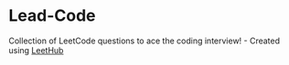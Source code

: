 # Lead-Code
Collection of LeetCode questions to ace the coding interview! - Created using [LeetHub](https://github.com/QasimWani/LeetHub)
